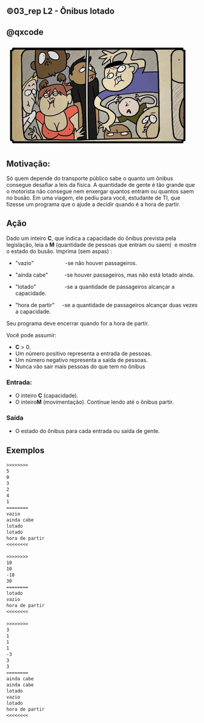 ## ©03_rep L2 - Ônibus lotado
## @qxcode

![](__capa.jpg)

## Motivação:

Só quem depende do transporte público sabe o quanto um ônibus consegue desafiar a leis da física.
A quantidade de gente é tão grande que o motorista não consegue nem enxergar quantos entram ou quantos saem no busão.
Em uma viagem, ele pediu para você, estudante de TI, que fizesse um programa que o ajude a decidir quando é a hora de partir.

## Ação

Dado um inteiro **C**, que indica a capacidade do ônibus prevista pela legislação,
leia a **M** (quantidade de pessoas que entram ou saem)  e mostre o estado do busão.
Imprima (sem aspas) :

* "vazio"                     -se não houver passageiros.

* "ainda cabe"           -se houver passageiros, mas não está lotado ainda.
* "lotado"                   -se a quantidade de passageiros alcançar a capacidade.
* "hora de partir"     -se a quantidade de passageiros alcançar duas vezes a capacidade.

Seu programa deve encerrar quando for a hora de partir.

Você pode assumir:

* **C** > 0.
* Um número positivo representa a entrada de pessoas.
* Um número negativo representa a saída de pessoas.
* Nunca vão sair mais pessoas do que tem no ônibus

### Entrada:

* O inteiro **C** (capacidade).
* O inteiro**M** (movimentação). Continue lendo até o ônibus partir.

### Saída

* O estado do ônibus para cada entrada ou saída de gente.

## Exemplos

```
>>>>>>>>
5
0
3
2
4
1
========
vazio
ainda cabe
lotado
lotado
hora de partir
<<<<<<<<

>>>>>>>>
10
10
-10
30
========
lotado
vazio
hora de partir
<<<<<<<<

>>>>>>>>
3
1
1
1
-3
3
3
========
ainda cabe
ainda cabe
lotado
vazio
lotado
hora de partir
<<<<<<<<
```

